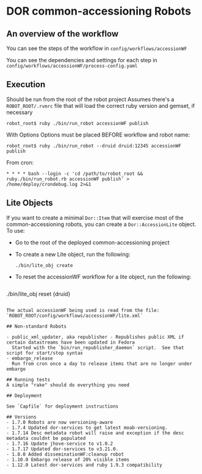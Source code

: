 # DOR common-accessioning Robots

## An overview of the workflow

You can see the steps of the workflow in `config/workflows/accessionWF`

You can see the dependencies and settings for each step in `config/workflows/accessionWF/process-config.yaml`

## Execution

Should be run from the root of the robot project
Assumes there's a `ROBOT_ROOT/.rvmrc` file that will load the correct ruby version and gemset, if necessary

```console
robot_root$ ruby ./bin/run_robot accessionWF publish
```

With Options
Options must be placed BEFORE workflow and robot name:

```console
robot_root$ ruby ./bin/run_robot --druid druid:12345 accessionWF publish
```

From cron:

```
* * * * bash --login -c 'cd /path/to/robot_root && ruby./bin/run_robot.rb accessionWF publish' > /home/deploy/crondebug.log 2>&1
```

## Lite Objects

If you want to create a minimal `Dor::Item` that will exercise most of the common-accessioning robots, you can create a `Dor::AccessionLite` object.  To use:

- Go to the root of the deployed common-accessioning project
- To create a new Lite object, run the following:

  ```console
  ./bin/lite_obj create
  ```
- To reset the accessionWF workflow for a lite object, run the following:

  ```console
 ./bin/lite_obj reset {druid}
  ```

  The actual accessionWF being used is read from the file:
 `ROBOT_ROOT/config/workflows/accessionWF/lite.xml`

## Non-standard Robots

- public_xml_updater, aka republisher - Republishes public XML if certain datastreams have been updated in Fedora
    Started with the `bin/run_republisher_daemon` script.  See that script for start/stop syntax
- embargo_release
    Run from cron once a day to release items that are no longer under embargo

## Running tests
A simple "rake" should do everything you need

## Deployment

See `Capfile` for deployment instructions

## Versions
 - 1.7.0 Robots are now versioning-aware
 - 1.7.4 Updated dor-services to get latest moab-versioning.
 - 1.7.14 Desc metadata robot will raise and exception if the desc metadata couldnt be populated
 - 1.7.16 Update jhove-service to v1.0.2
 - 1.7.17 Updated dor-services to v3.21.0.
 - 1.8.0 Added disseminationWF:cleanup robot
 - 1.10.0 Embargo release of 20% visible items
 - 1.12.0 Latest dor-services and ruby 1.9.3 compatibility
